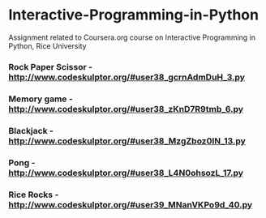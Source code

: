 # Interactive-Programming-in-Python
Assignment related to Coursera.org course on Interactive Programming in Python, Rice University

### Rock Paper Scissor - http://www.codeskulptor.org/#user38_gcrnAdmDuH_3.py
### Memory game - http://www.codeskulptor.org/#user38_zKnD7R9tmb_6.py
### Blackjack - http://www.codeskulptor.org/#user38_MzgZboz0IN_13.py
### Pong - http://www.codeskulptor.org/#user38_L4N0ohsozL_17.py
### Rice Rocks - http://www.codeskulptor.org/#user39_MNanVKPo9d_40.py
